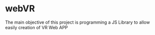 # webVR
The main objective of this project is programming a JS Library to allow easily creation of VR Web APP
